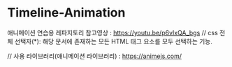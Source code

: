 # Timeline-Animation
애니메이션 연습용 레파지토리 참고영상 : https://youtu.be/p6vIxQA_bgs
// css 전체 선택자(*): 해당 문서에 존재하는 모든 HTML 태그 요소를 모두 선택하는 기능.

// 사용 라이브러리(애니메이션 라이브러리) : https://animejs.com/
